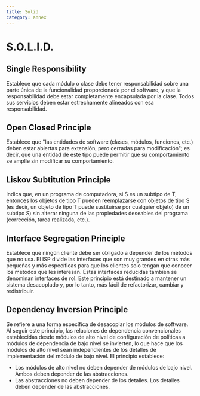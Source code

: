 ```yaml
---
title: Solid
category: annex
---
```

# S.O.L.I.D.

## Single Responsibility

Establece que cada módulo o clase debe tener responsabilidad sobre una parte única de la funcionalidad proporcionada por el software, y que la responsabilidad debe estar completamente encapsulada por la clase. Todos sus servicios deben estar estrechamente alineados con esa responsabilidad.

## Open Closed Principle

Establece que "las entidades de software (clases, módulos, funciones, etc.) deben estar abiertas para extensión, pero cerradas para modificación"; es decir, que una entidad de este tipo puede permitir que su comportamiento se amplíe sin modificar su comportamiento.

## Liskov Subtitution Principle

Indica que, en un programa de computadora, si S es un subtipo de T, entonces los objetos de tipo T pueden reemplazarse con objetos de tipo S (es decir, un objeto de tipo T puede sustituirse por cualquier objeto) de un subtipo S) sin alterar ninguna de las propiedades deseables del programa (corrección, tarea realizada, etc.).

## Interface Segregation Principle

Establece que ningún cliente debe ser obligado a depender de los métodos que no usa. El ISP divide las interfaces que son muy grandes en otras más pequeñas y más específicas para que los clientes solo tengan que conocer los métodos que les interesan. Estas interfaces reducidas también se denominan interfaces de rol. Este principio está destinado a mantener un sistema desacoplado y, por lo tanto, más fácil de refactorizar, cambiar y redistribuir.

## Dependency Inversion Principle

Se refiere a una forma específica de desacoplar los módulos de software. Al seguir este principio, las relaciones de dependencia convencionales establecidas desde módulos de alto nivel de configuración de políticas a módulos de dependencia de bajo nivel se invierten, lo que hace que los módulos de alto nivel sean independientes de los detalles de implementación del módulo de bajo nivel. El principio establece:

  - Los módulos de alto nivel no deben depender de módulos de bajo nivel. Ambos deben depender de las abstracciones.
  - Las abstracciones no deben depender de los detalles. Los detalles deben depender de las abstracciones.
